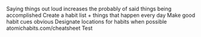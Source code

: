 Saying things out loud increases the probably of said things being accomplished
Create a habit list + things that happen every day
Make good habit cues obvious
Designate locations for habits when possible
atomichabits.com/cheatsheet
Test
